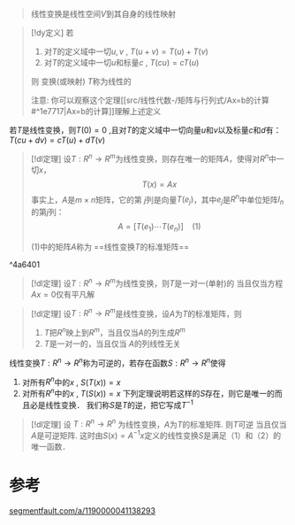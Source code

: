 
> 线性变换是线性空间$V$到其自身的线性映射


> [!dy定义] 
> 若
> 1. 对$T$的定义域中一切$u,v$ , $T(u+v)=T(u)+T(v)$
> 2. 对$T$的定义域中一切$u$和标量$c$ , $T(cu)=cT(u)$
> 
> 则 变换(或映射) $T$称为线性的
> 
> 注意: 你可以观察这个定理[[src/线性代数-/矩阵与行列式/Ax=b的计算#^1e7717|Ax=b的计算]]理解上述定义


若$T$是线性变换，则$T(0)=0$ ,且对$T$的定义域中一切向量$u$和$v$以及标量$c$和$d$有：$T(cu+dv) =cT(u)+dT(v)$



> [!dl定理] 
> 设$T:R^{n}\rightarrow R^{m}$为线性变换，则存在唯一的矩阵$A$，使得对$R^{n}$中一切$x$，$$T(x)=Ax$$
> 事实上，$A$是$m\times n$矩阵，它的第 $j$列是向量$T(e_j)$，其中$e_j$是$R^{n}$中单位矩阵$I_n$的第$j$列：$$A=[T(e_1) \dotsb T(e_n)]~~~~(1)$$
> 
> (1)中的矩阵$A$称为 ==线性变换$T$的标准矩阵==

^4a6401


> [!dl定理] 
> 设$T:R^{n}\rightarrow R^{m}$为线性变换，则$T$是一对一(单射)的 当且仅当方程$Ax=0$仅有平凡解

> [!dl定理] 
> 设$T:R^{n}\rightarrow R^{m}$是线性变换，设$A$为$T$的标准矩阵，则
> 1. $T$把$R^{n}$映上到$R^{m}$，当且仅当$A$的列生成$R^{m}$
> 2. $T$是一对一的，当且仅当 $A$的列线性无关



线性变换$T:R^{n}\rightarrow R^{n}$称为可逆的，若存在函数$S:R^{n}\rightarrow R^{n}$使得
1. 对所有$R^{n}$中的$x$ , $S(T(x))=x$
2. 对所有$R^{n}$中的$x$ , $T(S(x))=x$
下列定理说明若这样的$S$存在，则它是唯一的而且必是线性变换．
我们称$S$是$T$的逆，把它写成$T^{-1}$
> [!dl定理] 
> 设 $T:R^{n}\rightarrow R^{n}$ 为线性变换，$A$为$T$的标准矩阵. 则$T$可逆 当且仅当 $A$是可逆矩阵. 这时由$S(x)=A^{-1}x$定义的线性变换$S$是满足（1）和（2）的唯一函数．


# 参考
[segmentfault.com/a/1190000041138293](https://segmentfault.com/a/1190000041138293)
